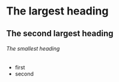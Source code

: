 # The largest heading

## The second largest heading

###### The smallest heading

- first
- second
